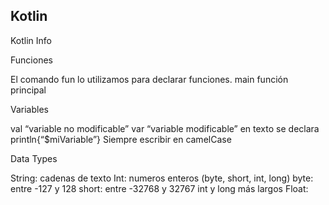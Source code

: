 ## Kotlin
Kotlin Info

Funciones

El comando fun lo utilizamos para declarar funciones.
	main función principal



Variables

val “variable no modificable”
var “variable modificable”
	en texto se declara println{“$miVariable”}
Siempre escribir en camelCase


Data Types

String: cadenas de texto
Int: numeros enteros (byte, short, int, long)
	byte: entre -127 y 128
	short: entre -32768 y 32767		int y long más largos
Float: 

	
